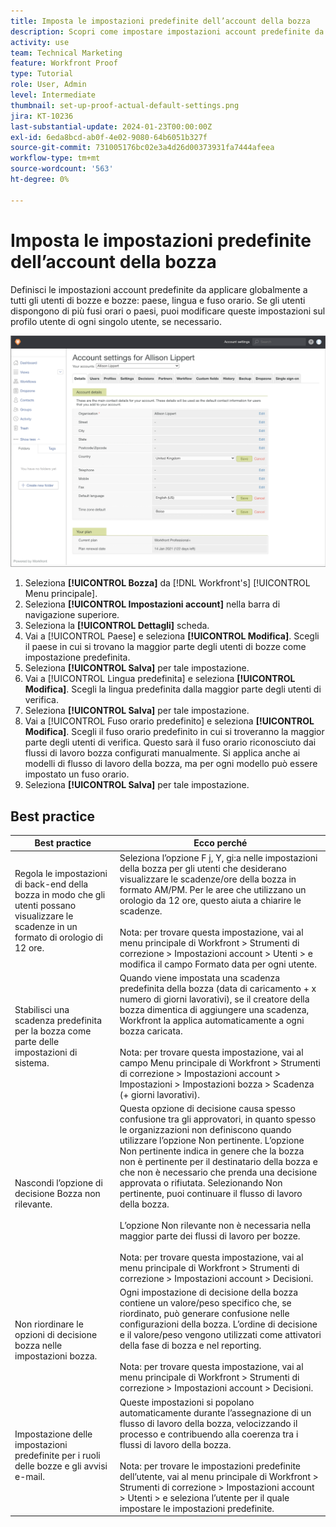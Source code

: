 ```yaml
---
title: Imposta le impostazioni predefinite dell’account della bozza
description: Scopri come impostare impostazioni account predefinite da applicare globalmente a tutti gli utenti di bozze e verifiche .
activity: use
team: Technical Marketing
feature: Workfront Proof
type: Tutorial
role: User, Admin
level: Intermediate
thumbnail: set-up-proof-actual-default-settings.png
jira: KT-10236
last-substantial-update: 2024-01-23T00:00:00Z
exl-id: 6eda8bcd-ab0f-4e02-9080-64b6051b327f
source-git-commit: 731005176bc02e3a4d26d00373931fa7444afeea
workflow-type: tm+mt
source-wordcount: '563'
ht-degree: 0%

---
```


# Imposta le impostazioni predefinite dell’account della bozza

Definisci le impostazioni account predefinite da applicare globalmente a tutti gli utenti di bozze e bozze: paese, lingua e fuso orario. Se gli utenti dispongono di più fusi orari o paesi, puoi modificare queste impostazioni sul profilo utente di ogni singolo utente, se necessario.

![Finestra Impostazioni account per la verifica](assets/proof-system-setups-default-account-settings.png)

1. Seleziona **[!UICONTROL Bozza]** da [!DNL Workfront's] [!UICONTROL Menu principale].
1. Seleziona **[!UICONTROL Impostazioni account]** nella barra di navigazione superiore.
1. Seleziona la **[!UICONTROL Dettagli]** scheda.
1. Vai a [!UICONTROL Paese] e seleziona **[!UICONTROL Modifica]**. Scegli il paese in cui si trovano la maggior parte degli utenti di bozze come impostazione predefinita.
1. Seleziona **[!UICONTROL Salva]** per tale impostazione.
1. Vai a [!UICONTROL Lingua predefinita] e seleziona **[!UICONTROL Modifica]**. Scegli la lingua predefinita dalla maggior parte degli utenti di verifica.
1. Seleziona **[!UICONTROL Salva]** per tale impostazione.
1. Vai a [!UICONTROL Fuso orario predefinito] e seleziona **[!UICONTROL Modifica]**. Scegli il fuso orario predefinito in cui si troveranno la maggior parte degli utenti di verifica. Questo sarà il fuso orario riconosciuto dai flussi di lavoro bozza configurati manualmente. Si applica anche ai modelli di flusso di lavoro della bozza, ma per ogni modello può essere impostato un fuso orario.
1. Seleziona **[!UICONTROL Salva]** per tale impostazione.

## Best practice


| Best practice | Ecco perché |
|---|---|
| Regola le impostazioni di back-end della bozza in modo che gli utenti possano visualizzare le scadenze in un formato di orologio di 12 ore. | Seleziona l’opzione F j, Y, gi:a nelle impostazioni della bozza per gli utenti che desiderano visualizzare le scadenze/ore della bozza in formato AM/PM. Per le aree che utilizzano un orologio da 12 ore, questo aiuta a chiarire le scadenze. <br> <br>Nota: per trovare questa impostazione, vai al menu principale di Workfront > Strumenti di correzione > Impostazioni account > Utenti > e modifica il campo Formato data per ogni utente. |
| Stabilisci una scadenza predefinita per la bozza come parte delle impostazioni di sistema. | Quando viene impostata una scadenza predefinita della bozza (data di caricamento + x numero di giorni lavorativi), se il creatore della bozza dimentica di aggiungere una scadenza, Workfront la applica automaticamente a ogni bozza caricata. <br> <br>Nota: per trovare questa impostazione, vai al campo Menu principale di Workfront > Strumenti di correzione > Impostazioni account > Impostazioni > Impostazioni bozza > Scadenza (+ giorni lavorativi). |
| Nascondi l’opzione di decisione Bozza non rilevante. | Questa opzione di decisione causa spesso confusione tra gli approvatori, in quanto spesso le organizzazioni non definiscono quando utilizzare l’opzione Non pertinente. L’opzione Non pertinente indica in genere che la bozza non è pertinente per il destinatario della bozza e che non è necessario che prenda una decisione approvata o rifiutata. Selezionando Non pertinente, puoi continuare il flusso di lavoro della bozza.<br> <br>L’opzione Non rilevante non è necessaria nella maggior parte dei flussi di lavoro per bozze.<br> <br>Nota: per trovare questa impostazione, vai al menu principale di Workfront > Strumenti di correzione > Impostazioni account > Decisioni. |
| Non riordinare le opzioni di decisione bozza nelle impostazioni bozza. | Ogni impostazione di decisione della bozza contiene un valore/peso specifico che, se riordinato, può generare confusione nelle configurazioni della bozza. L’ordine di decisione e il valore/peso vengono utilizzati come attivatori della fase di bozza e nel reporting.<br> <br>Nota: per trovare questa impostazione, vai al menu principale di Workfront > Strumenti di correzione > Impostazioni account > Decisioni. |
| Impostazione delle impostazioni predefinite per i ruoli delle bozze e gli avvisi e-mail. | Queste impostazioni si popolano automaticamente durante l’assegnazione di un flusso di lavoro della bozza, velocizzando il processo e contribuendo alla coerenza tra i flussi di lavoro della bozza.<br> <br>Nota: per trovare le impostazioni predefinite dell’utente, vai al menu principale di Workfront > Strumenti di correzione > Impostazioni account > Utenti > e seleziona l’utente per il quale impostare le impostazioni predefinite. |
